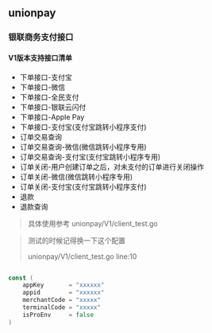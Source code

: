 ## unionpay

### 银联商务支付接口
#### V1版本支持接口清单
* 下单接口-支付宝
* 下单接口-微信
* 下单接口-全民支付
* 下单接口-银联云闪付
* 下单接口-Apple Pay
* 下单接口-支付宝(支付宝跳转小程序支付)
* 订单交易查询
* 订单交易查询-微信(微信跳转小程序专用)
* 订单交易查询-支付宝(支付宝跳转小程序专用)
* 订单关闭-用户创建订单之后，对未支付的订单进行关闭操作
* 订单关闭-微信(微信跳转小程序专用)
* 订单关闭-支付宝(支付宝跳转小程序支付)
* 退款
* 退款查询

> 具体使用参考 unionpay/V1/client_test.go

> 测试的时候记得换一下这个配置 
> 
> unionpay/V1/client_test.go line:10
```go

const (
	appKey       = "xxxxxx"
	appid        = "xxxxxx"
	merchantCode = "xxxxx"
	terminalCode = "xxxxx"
	isProEnv     = false
)
```